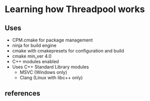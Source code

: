 # Learning how Threadpool works

## Uses
- CPM.cmake for package management
- ninja for build engine
- cmake with cmakepresets for configuration and build
- cmake min_ver 4.0
- C++ modules enabled
- Uses C++ Standard Library modules
  - MSVC (Windows only)
  - Clang (Linux with libc++ only)



## references
